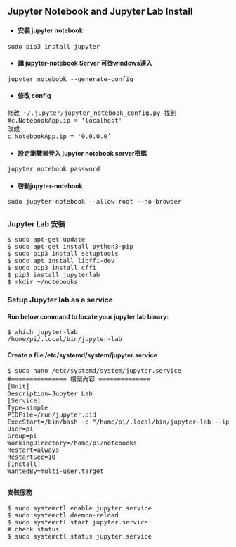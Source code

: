 ## Jupyter Notebook and Jupyter Lab Install
* #### 安裝 jupyter notebook 
<pre>
sudo pip3 install jupyter
</pre>
* #### 讓 jupyter-notebook Server 可從windows連入
<pre>
jupyter notebook --generate-config
</pre>
* #### 修改 config
<pre>
修改 ~/.jupyter/jupyter_notebook_config.py 找到
#c.NotebookApp.ip = ‘localhost'
改成
c.NotebookApp.ip = '0.0.0.0’ 
</pre>
* #### 設定瀏覽器登入 jupyter notebook server密碼
<pre>
jupyter notebook password
</pre>
* #### 啓動jupyter-notebook 
<pre>
sudo jupyter-notebook --allow-root --no-browser
</pre>
##
### Jupyter Lab 安裝
<pre>
$ sudo apt-get update
$ sudo apt-get install python3-pip
$ sudo pip3 install setuptools
$ sudo apt install libffi-dev
$ sudo pip3 install cffi
$ pip3 install jupyterlab
$ mkdir ~/notebooks
</pre>
### Setup Jupyter lab as a service
#### Run below command to locate your jupyter lab binary:
<pre>
$ which jupyter-lab
/home/pi/.local/bin/jupyter-lab
</pre>
#### Create a file /etc/systemd/system/jupyter.service
<pre>
$ sudo nano /etc/systemd/system/jupyter.service
#=============== 檔案內容 ==============
[Unit]
Description=Jupyter Lab
[Service]
Type=simple
PIDFile=/run/jupyter.pid
ExecStart=/bin/bash -c "/home/pi/.local/bin/jupyter-lab --ip="0.0.0.0" --no-browser --notebook-dir=/home/pi/notebooks"
User=pi
Group=pi
WorkingDirectory=/home/pi/notebooks
Restart=always
RestartSec=10
[Install]
WantedBy=multi-user.target
</pre>
##
#### 安裝服務
<pre>
$ sudo systemctl enable jupyter.service
$ sudo systemctl daemon-reload
$ sudo systemctl start jupyter.service
# check status
$ sudo systemctl status jupyter.service
</pre>
